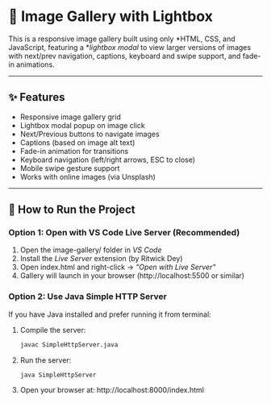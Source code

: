 # 🌆 Image Gallery with Lightbox

This is a responsive image gallery built using only *HTML, CSS, and JavaScript, featuring a **lightbox modal* to view larger versions of images with next/prev navigation, captions, keyboard and swipe support, and fade-in animations.

---

## ✨ Features

- Responsive image gallery grid
- Lightbox modal popup on image click
- Next/Previous buttons to navigate images
- Captions (based on image alt text)
- Fade-in animation for transitions
- Keyboard navigation (left/right arrows, ESC to close)
- Mobile swipe gesture support
- Works with online images (via Unsplash)

---

## 🚀 How to Run the Project

### Option 1: Open with VS Code Live Server (Recommended)

1. Open the image-gallery/ folder in *VS Code*
2. Install the *Live Server* extension (by Ritwick Dey)
3. Open index.html and right-click → *"Open with Live Server"*
4. Gallery will launch in your browser (http://localhost:5500 or similar)

### Option 2: Use Java Simple HTTP Server

If you have Java installed and prefer running it from terminal:

1. Compile the server:
   ```bash
   javac SimpleHttpServer.java
2. Run the server:
   ```bash
   java SimpleHttpServer
3. Open your browser at:
   http://localhost:8000/index.html
   
